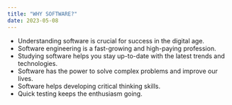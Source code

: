 ```yaml
---
title: "WHY SOFTWARE?"
date: 2023-05-08
---
```

* Understanding software is crucial for success in the digital age.
* Software engineering is a fast-growing and high-paying profession.
* Studying software helps you stay up-to-date with the latest trends and technologies.
* Software has the power to solve complex problems and improve our lives.
* Software helps developing critical thinking skills.
* Quick testing keeps the enthusiasm going.
